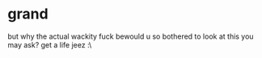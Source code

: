 # grand
but why the actual wackity fuck  bewould u so bothered to look at this you may ask? get a life jeez :\
